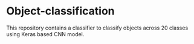 # Object-classification
This repository contains a classifier to classify objects across 20 classes using Keras based CNN model.
